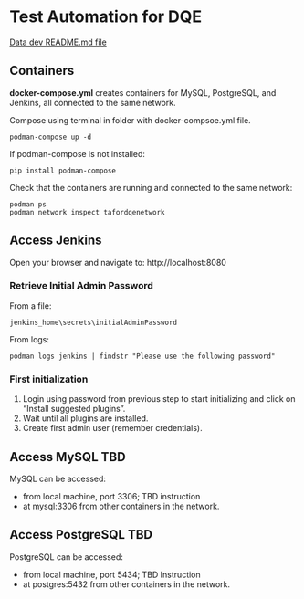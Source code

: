 # Test Automation for DQE

[Data dev README.md file](data_dev/dev.env)
 
## Containers 

**docker-compose.yml** creates containers for MySQL, PostgreSQL, and Jenkins, all connected to the same network.

Compose using terminal in folder with docker-compsoe.yml file.
```
podman-compose up -d
```

If podman-compose is not installed: 
```
pip install podman-compose
```

Check that the containers are running and connected to the same network:
```
podman ps
podman network inspect tafordqenetwork
```

## Access Jenkins

Open your browser and navigate to: http://localhost:8080

### Retrieve Initial Admin Password

From a file: 
```
jenkins_home\secrets\initialAdminPassword
```

From logs: 
```
podman logs jenkins | findstr "Please use the following password"
```

### First initialization
1) Login using password from previous step to start initializing and click on “Install suggested plugins”. 
2) Wait until all plugins are installed. 
3) Create first admin user (remember credentials).

## Access MySQL TBD
MySQL can be accessed:
* from local machine, port 3306; TBD instruction
* at mysql:3306 from other containers in the network.

## Access PostgreSQL TBD

PostgreSQL can be accessed:
* from local machine, port 5434; TBD Instruction
* at postgres:5432 from other containers in the network.

